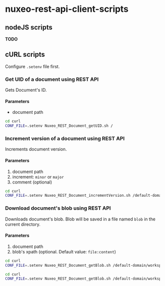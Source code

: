 nuxeo-rest-api-client-scripts
===

## nodeJS scripts

**TODO**

## cURL scripts

Configure `.setenv` file first. 

### Get UID of a document using REST API

Gets Document's ID.

#### Parameters

- document path

```bash
cd curl
CONF_FILE=.setenv Nuxeo_REST_Document_getUID.sh /
```

### Increment version of a document using REST API

Increments document version.

#### Parameters

1. document path
1. increment: `minor` or `major`
1. comment (optional)

```bash
cd curl
CONF_FILE=.setenv Nuxeo_REST_Document_incrementVersion.sh /default-domain/workspaces/workspace1/doc1 minor "Incrementing minor version"
```

### Download document's blob using REST API

Downloads document's blob. Blob will be saved in a file named `blob` in the current directory.

#### Parameters

1. document path
1. blob's xpath (optional. Default value: `file:content`)

```bash
cd curl
CONF_FILE=.setenv Nuxeo_REST_Document_getBlob.sh /default-domain/workspaces/workspace1/doc1
```

```bash
cd curl
CONF_FILE=.setenv Nuxeo_REST_Document_getBlob.sh /default-domain/workspaces/workspace1/doc1 files:files/0/file
```

